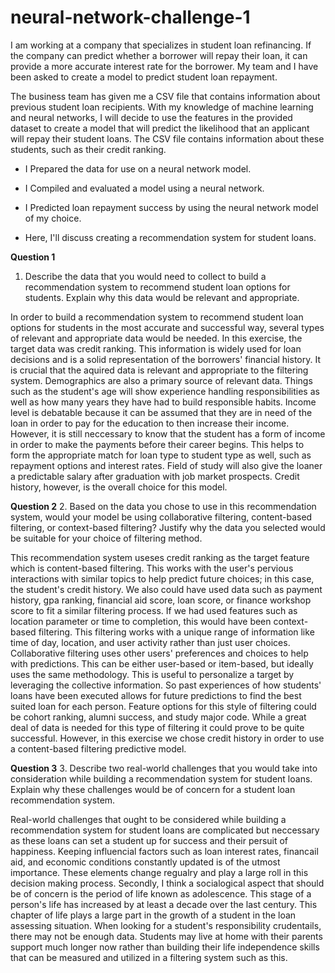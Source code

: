 # neural-network-challenge-1
I am working at a company that specializes in student loan refinancing. If the company can predict whether a borrower will repay their loan, it can provide a more accurate interest rate for the borrower. My team and I have been asked to create a model to predict student loan repayment.

The business team has given me a CSV file that contains information about previous student loan recipients. With my knowledge of machine learning and neural networks, I will decide to use the features in the provided dataset to create a model that will predict the likelihood that an applicant will repay their student loans. The CSV file contains information about these students, such as their credit ranking.

* I Prepared the data for use on a neural network model.

* I Compiled and evaluated a model using a neural network.

* I Predicted loan repayment success by using the neural network model of my choice.

* Here, I'll discuss creating a recommendation system for student loans.

**Question 1**
1. Describe the data that you would need to collect to build a recommendation system to recommend student loan options for students. Explain why this data would be relevant and appropriate.

In order to build a recommendation system to recommend student loan options for students in the most accurate and successful way, several types of relevant and appropriate data would be needed. In this exercise, the target data was credit ranking. This information is widely used for loan decisions and is a solid representation of the borrowers' financial history. It is crucial that the aquired data is relevant and appropriate to the filtering system. Demographics are also a primary source of relevant data. Things such as the student's age will show experience handling responsibilities as well as how many years they have had to build responsible habits. Income level is debatable because it can be assumed that they are in need of the loan in order to pay for the education to then increase their income. However, it is still neccessary to know that the student has a form of income in order to make the payments before their career begins. This helps to form the appropriate match for loan type to student type as well, such as repayment options and interest rates. Field of study will also give the loaner a predictable salary after graduation with job market prospects. Credit history, however, is the overall choice for this model.


**Question 2**
2. Based on the data you chose to use in this recommendation system, would your model be using collaborative filtering, content-based filtering, or context-based filtering? Justify why the data you selected would be suitable for your choice of filtering method.

This recommendation system useses credit ranking as the target feature which is content-based filtering. This works with the user's pervious interactions with similar topics to help predict future choices; in this case, the student's credit history. We also could have used data such as payment history, gpa ranking, financial aid score, loan score, or finance workshop score to fit a similar filtering process. If we had used features such as location parameter or time to completion, this would have been context-based filtering. This filtering works with a unique range of information like time of day, location, and user activity rather than just user choices. Collaborative filtering uses other users' preferences and choices to help with predictions. This can be either user-based or item-based, but ideally uses the same methodology. This is useful to personalize a target by leveraging the collective information. So past experiences of how students' loans have been executed allows for future predictions to find the best suited loan for each person. Feature options for this style of filtering could be cohort ranking, alumni success, and study major code. While a great deal of data is needed for this type of filtering it could prove to be quite successful. However, in this exercise we chose credit history in order to use a content-based filtering predictive model.


**Question 3**
3. Describe two real-world challenges that you would take into consideration while building a recommendation system for student loans. Explain why these challenges would be of concern for a student loan recommendation system.

Real-world challenges that ought to be considered while building a recommendation system for student loans are complicated but neccessary as these loans can set a student up for success and their persuit of happiness. Keeping influencial factors such as loan interest rates, financail aid, and economic conditions constantly updated is of the utmost importance. These elements change regualry and play a large roll in this decision making process. Secondly, I think a socialogical aspect that should be of concern is the period of life known as adolescence. This stage of a person's life has increased by at least a decade over the last century. This chapter of life plays a large part in the growth of a student in the loan assessing situation. When looking for a student's responsibility crudentails, there may not be enough data. Students may live at home with their parents support much longer now rather than building their life independence skills that can be measured and utilized in a filtering system such as this.


